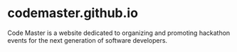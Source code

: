 # codemaster.github.io
Code Master is a website dedicated to organizing and promoting hackathon events for the next generation of software developers.
